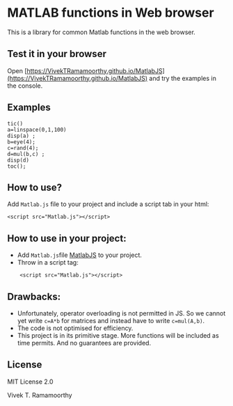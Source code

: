 # MATLAB functions in Web browser

This is a library for common Matlab functions in the web browser.

## Test it in your browser
Open
[https://VivekTRamamoorthy.github.io/MatlabJS](https://VivekTRamamoorthy.github.io/MatlabJS) 
and try the examples in the console.

## Examples
    tic()
    a=linspace(0,1,100) 
    disp(a) ;
    b=eye(4); 
    c=rand(4); 
    d=mul(b,c) ;
    disp(d)
    toc();

## How to use?
Add `Matlab.js` file to your project and include a script tab in your html:

    <script src="Matlab.js"></script>
## How to use in your project:
- Add `Matlab.js`file  [MatlabJS]("https://github.com/VivekTRamamoorthy/MatlabJS") to your project.
- Throw in a script tag:
```
    <script src="Matlab.js"></script>
```
        
## Drawbacks:
- Unfortunately, operator overloading is not permitted in JS. So we cannot yet write `c=A*b` for matrices and instead have to write `c=mul(A,b)`.
- The code is not optimised for efficiency.
- This project is in its primitive stage. More functions will be included as time permits. And no guarantees are provided.

## License

MIT License 2.0 

Vivek T. Ramamoorthy

